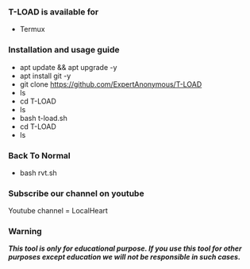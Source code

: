 ### T-LOAD is available for

* Termux

### Installation and usage guide
- apt update && apt upgrade -y
- apt install git -y
- git clone https://github.com/ExpertAnonymous/T-LOAD
- ls
- cd T-LOAD
- ls
- bash t-load.sh
- cd T-LOAD
- ls

### Back To Normal
- bash rvt.sh

### Subscribe our channel on youtube
Youtube channel = LocalHeart
     
### Warning

***This tool is only for educational purpose. If you use this tool for other purposes except education we will not be responsible in such cases.***
